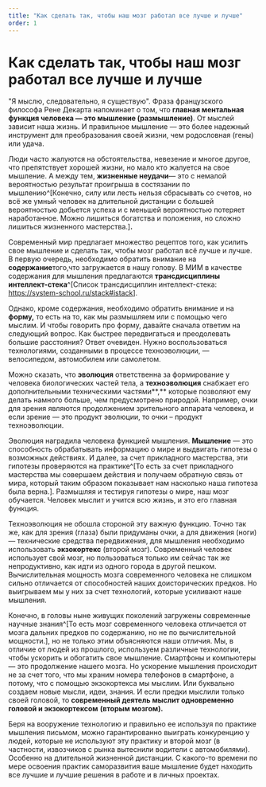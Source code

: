 ```yaml
---
title: "Как сделать так, чтобы наш мозг работал все лучше и лучше"
order: 1
---
```


# Как сделать так, чтобы наш мозг работал все лучше и лучше

"Я мыслю, следовательно, я существую". Фраза французского философа Рене Декарта напоминает о том, что **главная ментальная функция человека — это мышление (размышление)**. От мыслей зависит наша жизнь. И правильное мышление — это более надежный инструмент для преобразования своей жизни, чем родословная (гены) или удача.

Люди часто жалуются на обстоятельства, невезение и многое другое, что препятствует хорошей жизни, но мало кто жалуется на свое мышление. А между тем, **жизненные неудачи**— это с немалой вероятностью результат проигрыша в состязании по мышлению^[Конечно, силу или лесть нельзя сбрасывать со счетов, но всё же умный человек на длительной дистанции с большей вероятностью добьется успеха и с меньшей вероятностью потеряет наработанное. Можно лишиться богатства и положения, но сложно лишиться жизненного мастерства.]**.**

Современный мир предлагает множество рецептов того, как усилить свое мышление и сделать так, чтобы мозг работал всё лучше и лучше. В первую очередь, необходимо обратить внимание на **содержание**того,что загружается в нашу голову. В МИМ в качестве содержания для мышления предлагаются **трансдисциплины интеллект-стека**^[Список трансдисциплин интеллект-стека: <https://system-school.ru/stack#istack>].

Однако, кроме содержания, необходимо обратить внимание и на **форму,** то есть на то, как мы размышляем или с помощью чего мыслим. И чтобы говорить про форму, давайте сначала ответим на следующий вопрос. Как быстрее передвигаться и преодолевать большие расстояния? Ответ очевиден. Нужно воспользоваться технологиями, созданными в процессе техноэволюции, — велосипедом, автомобилем или самолетом.

Можно сказать, что **эволюция** ответственна за формирование у человека биологических частей тела, а **техноэволюция** снабжает его дополнительными техническими частями**,** которые позволяют ему делать намного больше, чем предусмотрено природой. Например, очки для зрения являются продолжением зрительного аппарата человека, и если зрение — это продукт эволюции, то очки – продукт техноэволюции.

Эволюция наградила человека функцией мышления. **Мышление** — это способность обрабатывать информацию о мире и выдвигать гипотезы о возможных действиях. И далее, за счет прикладного мастерства, эти гипотезы проверяются на практике^[То есть за счет прикладного мастерства мы совершаем действия и получаем обратную связь от мира, который таким образом показывает нам насколько наша гипотеза была верна.]. Размышляя и тестируя гипотезы о мире, наш мозг обучается. Человек мыслит и учится всю жизнь, и это его главная функция.

Техноэволюция не обошла стороной эту важную функцию. Точно так же, как для зрения (глаза) были придуманы очки, а для движения (ноги) — технические средства передвижения, для мышления необходимо использовать **экзокортекс** (второй мозг). Современный человек использует свой мозг, но пользоваться только им сейчас так же непродуктивно, как идти из одного города в другой пешком. Вычислительная мощность мозга современного человека не слишком сильно отличается от способностей наших доисторических предков. Но выигрываем мы у них за счет технологий, которые усиливают наше мышления.

Конечно, в головы ныне живущих поколений загружены современные научные знания^[То есть мозг современного человека отличается от мозга дальних предков по содержанию, но не по вычислительной мощности.], но не только этим объясняются наши отличия. Мы, в отличие от людей из прошлого, используем различные технологии, чтобы ускорить и обогатить свое мышление. Смартфоны и компьютеры — это продолжение нашего мозга. Но ускорение мышления происходит не за счет того, что мы храним номера телефонов в смартфоне, а потому, что с помощью экзокортекса мы мыслим. Или буквально создаем новые мысли, идеи, знания. И если предки мыслили только своей головой, то **современный деятель мыслит одновременно головой и экзокортексом** **(****вторым мозгом)****.**

Беря на вооружение технологию и правильно ее используя по практике мышления письмом, можно гарантированно выиграть конкуренцию у людей, которые не используют эту практику и второй мозг (в частности, извозчиков с рынка вытеснили водители с автомобилями). Особенно на длительной жизненной дистанции. С какого-то времени по мере освоения практик саморазвития ваше мышление будет находить все лучшие и лучшие решения в работе и в личных проектах.